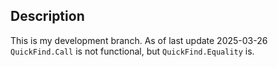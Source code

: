 
## Description
This is my development branch. As of last update 2025-03-26 `QuickFind.Call` is not functional, but `QuickFind.Equality` is.
